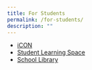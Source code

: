 ```yaml
---
title: For Students
permalink: /for-students/
description: ""
---
```

*   [iCON](https://workspace.google.com/dashboard)
*   [Student Learning Space](https://vle.learning.moe.edu.sg/)
*   [School Library](https://schoolibrary.moe.edu.sg/kentridgesec)